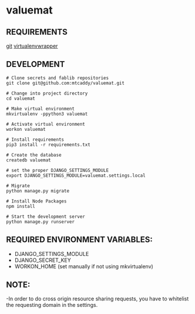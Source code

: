 # valuemat

## REQUIREMENTS

[git](http://git-scm.com)
[virtualenvwrapper](http://virtualenvwrapper.readthedocs.org/en/latest/install.html)


## DEVELOPMENT

    # Clone secrets and fablib repositories
    git clone git@github.com:mtcaddy/valuemat.git

    # Change into project directory
    cd valuemat

    # Make virtual environment
    mkvirtualenv -ppython3 valuemat

    # Activate virtual environment
    workon valuemat

    # Install requirements
    pip3 install -r requirements.txt
    
    # Create the database
    createdb valuemat
    
    # set the proper DJANGO_SETTINGS_MODULE
    export DJANGO_SETTINGS_MODULE=valuemat.settings.local
    
    # Migrate
    python manage.py migrate
    
    # Install Node Packages
    npm install
    
    # Start the development server
    python manage.py runserver


## REQUIRED ENVIRONMENT VARIABLES:

- DJANGO_SETTINGS_MODULE
- DJANGO_SECRET_KEY
- WORKON_HOME (set manually if not using mkvirtualenv)

## NOTE:
-In order to do cross origin resource sharing requests, you have to whitelist the requesting domain in the settings.

